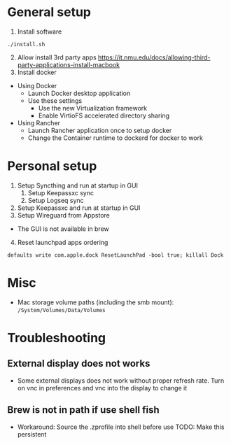 # General setup
1. Install software
```
./install.sh
```
2. Allow install 3rd party apps
https://it.nmu.edu/docs/allowing-third-party-applications-install-macbook
3. Install docker
  - Using Docker
    - Launch Docker desktop application
    - Use these settings
      - Use the new Virtualization framework
      - Enable VirtioFS accelerated directory sharing
  - Using Rancher
     - Launch Rancher application once to setup docker
     - Change the Container runtime to dockerd for docker to work
# Personal setup
1. Setup Syncthing and run at startup in GUI
   1. Setup Keepassxc sync
   2. Setup Logseq sync
2. Setup Keepassxc and run at startup in GUI
3. Setup Wireguard from Appstore  
- The GUI is not available in brew
4. Reset launchpad apps ordering
```
defaults write com.apple.dock ResetLaunchPad -bool true; killall Dock
```
# Misc
- Mac storage volume paths (including the smb mount): `/System/Volumes/Data/Volumes`
# Troubleshooting
## External display does not works
- Some external displays does not work without proper refresh rate. Turn on vnc in preferences and vnc into the display to change it
## Brew is not in path if use shell fish
- Workaround: Source the .zprofile into shell before use
TODO: Make this persistent